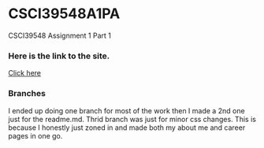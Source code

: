 # CSCI39548A1PA
CSCI39548 Assignment 1 Part 1


### Here is the link to the site.
[Click here](https://jasonajordan.github.io/CSCI39548A1PA/index.html)


### Branches

I ended up doing one branch for most of the work then I made a 2nd one just for the readme.md. Thrid branch was just for minor css changes.
This is because I honestly just zoned in and made both my about me and career pages in one go. 



